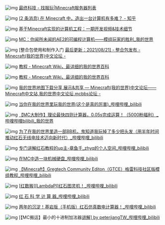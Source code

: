 ![img](https://s2.googleusercontent.com/s2/favicons?sz=32&domain=play.mcmod.cn) [最终科技 - 找服玩|Minecraft服务器列表](https://play.mcmod.cn/sv20182616.html)

![img](https://s2.googleusercontent.com/s2/favicons?sz=32&domain=zhihu.com) [(2 条消息) 在 Minecraft 中，造出一台计算机有多难？ - 知乎](https://www.zhihu.com/question/320253846/answer/670580779)

![img](https://s2.googleusercontent.com/s2/favicons?sz=32&domain=360doc.com) [基于Minecraft实现的计算机工程：一期开发视频&技术细节](http://www.360doc.com/content/14/0825/20/202378_404592437.shtml)

![img](https://s2.googleusercontent.com/s2/favicons?sz=32&domain=bilibili.com) [MC：你闻所未闻的AE2的可编程计算机——模组玩家的胜利_我的世界](https://www.bilibili.com/video/BV1rq4y1F7bn)

![img](https://s2.googleusercontent.com/s2/favicons?sz=32&domain=mcbbs.net) [整合包使用和制作入门 [最后更新：2021/08/21\] - 整合包发布 - Minecraft(我的世界)中文论坛 -](https://www.mcbbs.net/thread-485881-1-1.html)

![img](https://s2.googleusercontent.com/s2/favicons?sz=32&domain=minecraft.fandom.com) [教程 - Minecraft Wiki，最详细的我的世界百科](https://minecraft.fandom.com/zh/wiki/教程#.E6.96.B0.E6.89.8B)

![img](https://s2.googleusercontent.com/s2/favicons?sz=32&domain=minecraft.fandom.com) [教程 - Minecraft Wiki，最详细的我的世界百科](https://minecraft.fandom.com/zh/wiki/教程#.E6.96.B0.E6.89.8B)

![img](https://s2.googleusercontent.com/s2/favicons?sz=32&domain=mcbbs.net) [我的世界地图下载分享 展示&共享 — Minecraft(我的世界)中文论坛——Minecraft中文站,我的世界中文论坛,mcbbs论坛 -](https://www.mcbbs.net/forum-map-1.html)

 ![img](https://s2.googleusercontent.com/s2/favicons?sz=32&domain=bilibili.com) [当你在我的世界里玩我的世界(这个是真的厉害)_哔哩哔哩_bilibili](https://www.bilibili.com/video/BV1tW411G7L2/?spm_id_from=autoNext)

![img](https://s2.googleusercontent.com/s2/favicons?sz=32&domain=bilibili.com) [【MC大制作】理论最快四则计算器，0.05s完成运算！（5000粉福利）_哔哩哔哩bilibili_我的世界](https://www.bilibili.com/video/BV1Xf4y1G73s?p=1&share_medium=android&share_plat=android&share_session_id=39795176-ada2-48ea-b842-e43a8a6175fc&share_source=WEIXIN&share_tag=s_i&timestamp=1645114542&unique_k=ipxA3Ly)

![img](https://s2.googleusercontent.com/s2/favicons?sz=32&domain=bilibili.com) [为了在我的世界里造一部BB机，鬼知道我玩掉了多少把头发（用半年时间推动红石无线电技术迈向新时代）_哔哩哔哩_bilibili](https://www.bilibili.com/video/BV1D741187n6?p=1&share_medium=android&share_plat=android&share_session_id=77bc9b5b-6239-4384-9a35-15132755fb76&share_source=WEIXIN&share_tag=s_i&timestamp=1645115195&unique_k=pvJ3SVD)

![img](https://s2.googleusercontent.com/s2/favicons?sz=32&domain=space.bilibili.com) [专门讲解红石教程的up主-章鱼千_zhyq的个人空间_哔哩哔哩_bilibili](https://space.bilibili.com/287032573?share_medium=android&share_plat=android&share_session_id=d7248c5b-3a6d-4ec7-9e7c-e32393c9e639&share_source=WEIXIN&share_tag=s_i&timestamp=1645115325&unique_k=9UrGlvo)

![img](https://s2.googleusercontent.com/s2/favicons?sz=32&domain=bilibili.com) [在MC中造一块机械硬盘_哔哩哔哩_bilibili](https://www.bilibili.com/video/BV1b54y1q7XK?p=1&share_medium=android&share_plat=android&share_session_id=944fd41b-c972-47b5-859d-837b5b7d65c6&share_source=WEIXIN&share_tag=s_i&timestamp=1645115796&unique_k=qkHE5qv)

![img](https://s2.googleusercontent.com/s2/favicons?sz=32&domain=bilibili.com) [【Minecraft】Gregtech Community Editon（GTCE）格雷科技社区版模组教程_哔哩哔哩_bilibili](https://www.bilibili.com/video/BV1at41147se?p=1&share_medium=android&share_plat=android&share_session_id=aa322e6d-ed8e-4802-ab5d-4c0af1c1e0a3&share_source=WEIXIN&share_tag=s_i&timestamp=1645115982&unique_k=GvVsYuL)

![img](https://s2.googleusercontent.com/s2/favicons?sz=32&domain=bilibili.com) [[红数搬\][LambdaPI]红石图灵机！_哔哩哔哩_bilibili](https://www.bilibili.com/video/BV1wt4y1S7aV?p=1&share_medium=android&share_plat=android&share_session_id=3f47d4d5-ec48-4fae-9fe3-a77065b35638&share_source=WEIXIN&share_tag=s_i&timestamp=1645116111&unique_k=9yUJYjR)

![img](https://s2.googleusercontent.com/s2/favicons?sz=32&domain=bilibili.com) [红 石 科 学 计 算 器_哔哩哔哩_bilibili](https://www.bilibili.com/video/BV1RK4y1V7e9?p=1&share_medium=android&share_plat=android&share_session_id=76ce0fa2-65be-4d33-8858-8c406604a4c1&share_source=WEIXIN&share_tag=s_i&timestamp=1645116272&unique_k=BAtHHgP)

![img](https://s2.googleusercontent.com/s2/favicons?sz=32&domain=bilibili.com) [两年的沉淀！基岩版（手机版）红石仿真数电计算器！_哔哩哔哩_bilibili](https://www.bilibili.com/video/BV1b7411h7qL?p=1&share_medium=android&share_plat=android&share_session_id=8186f4d0-7da4-42a1-acec-d57d2d556f3e&share_source=WEIXIN&share_tag=s_i&timestamp=1645116664&unique_k=DGGVkFa)

![img](https://s2.googleusercontent.com/s2/favicons?sz=32&domain=bilibili.com) [【MC搬运】最小的十进制加法器[讲解\] by peterjiangTW_哔哩哔哩_bilibili](https://www.bilibili.com/video/BV1uW41137o6?p=1&share_medium=android&share_plat=android&share_session_id=00f2aa5a-8187-4d3a-b7b7-4395e8f03921&share_source=WEIXIN&share_tag=s_i&timestamp=1645116281&unique_k=8czUkrN)